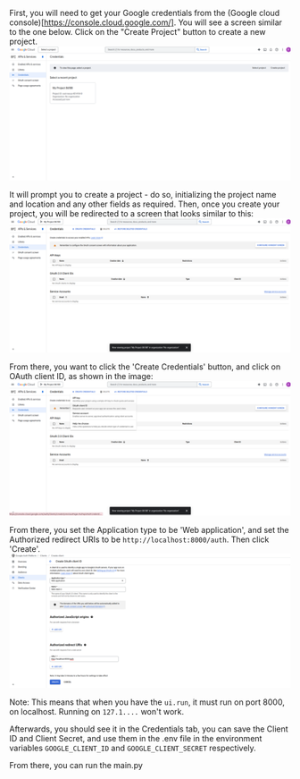 First, you will need to get your Google credentials from the (Google cloud console)[https://console.cloud.google.com/].
You will see a screen similar to the one below. Click on the "Create Project" button to create a new project.
![Google Cloud Console](guide_images/credentials_console.png)

It will prompt you to create a project - do so, initializing the project name and location and any other fields as required.
Then, once you create your project, you will be redirected to a screen that looks similar to this:
![Console after creating a project](guide_images/post_project_console.png)

From there, you want to click the 'Create Credentials' button, and click on OAuth client ID, as shown in the image:
![Create Credentials](guide_images/create_credentials.png)

From there, you set the Application type to be 'Web application', and set the Authorized redirect URIs to be `http://localhost:8000/auth`. Then click 'Create'.
![Create OAuth Client ID](guide_images/create_oauth_client_id.png)

Note: This means that when you have the `ui.run`, it must run on port 8000, on localhost. Running on `127.1....` won't work.

Afterwards, you should see it in the Credentials tab, you can save the Client ID and Client Secret, and use them in the .env file in the environment variables `GOOGLE_CLIENT_ID` and `GOOGLE_CLIENT_SECRET` respectively.

From there, you can run the main.py
